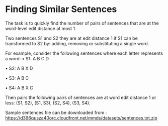 # Finding Similar Sentences

The task is to quickly find the number of pairs of sentences that are at the word-level edit distance at most 1. 

Two sentences S1 and S2 they are at edit distance 1 if S1 can be transformed to S2 by: adding, removing or substituting a single word.

For example, consider the following sentences where each letter represents a word:
  • S1: A B C D
  
  • S2: A B X D
  
  • S3: A B C
  
  • S4: A B X C

Then pairs the following pairs of sentences are at word edit distance 1 or less: (S1, S2), (S1, S3), (S2, S4), (S3, S4).

Sample sentences file can be downloaded from : https://d396qusza40orc.cloudfront.net/mmds/datasets/sentences.txt.zip
